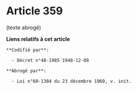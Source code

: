 # Article 359

(texte abrogé)

**Liens relatifs à cet article**

	**Codifié par**:

	  - Décret n°48-1985 1948-12-08

	**Abrogé par**:

	  - Loi n°60-1384 du 23 décembre 1960, v. init.
